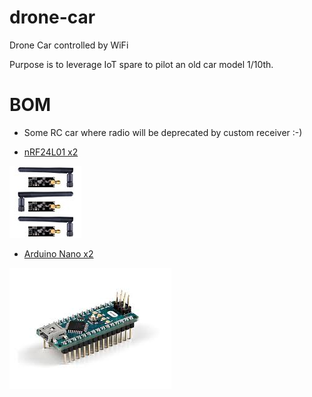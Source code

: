 
# drone-car

Drone Car controlled by WiFi

Purpose is to leverage IoT spare to pilot an old car model 1/10th.

# BOM

* Some RC car where radio will be deprecated by custom receiver :-)


* [nRF24L01 x2](https://www.amazon.fr/dp/B06WD17WLS/ref=pe_386181_51767671_TE_dp_1)

![nRF24L01](res/nrf24.jpg)

* [Arduino Nano x2](http://www.ebay.fr/sch/i.html?_from=R40&_trksid=p2047675.m570.l1313.TR6.TRC1.A0.H0.Xarduino+nano.TRS0&_nkw=arduino+nano&_sacat=0)

![Arduino Nano](res/arduino-nano.jpg)


